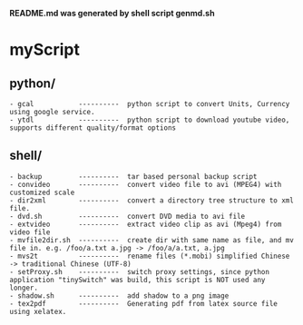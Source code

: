 

**README.md was generated by shell script genmd.sh**

myScript
==========
python/
----------
	- gcal           ----------  python script to convert Units, Currency using google service.
	- ytdl           ----------  python script to download youtube video, supports different quality/format options
shell/
----------
	- backup         ----------  tar based personal backup script
	- convideo       ----------  convert video file to avi (MPEG4) with customized scale
	- dir2xml        ----------  convert a directory tree structure to xml file.
	- dvd.sh         ----------  convert DVD media to avi file
	- extvideo       ----------  extract video clip as avi (Mpeg4) from video file
	- mvfile2dir.sh  ----------  create dir with same name as file, and mv file in. e.g. /foo/a.txt a.jpg -> /foo/a/a.txt, a.jpg
	- mvs2t          ----------  rename files (*.mobi) simplified Chinese -> traditional Chinese (UTF-8)
	- setProxy.sh    ----------  switch proxy settings, since python application "tinySwitch" was build, this script is NOT used any longer.
	- shadow.sh      ----------  add shadow to a png image
	- tex2pdf        ----------  Generating pdf from latex source file using xelatex.
